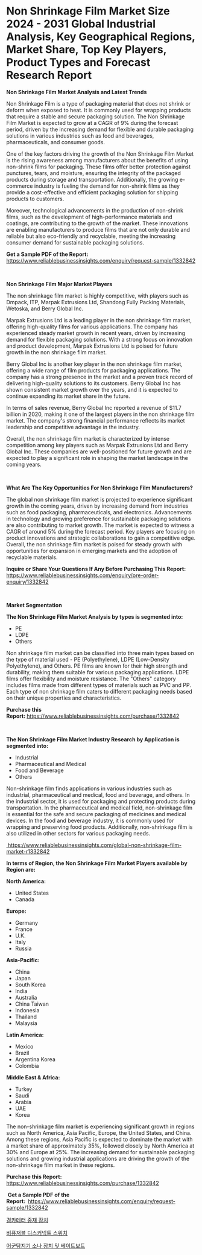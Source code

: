 <p><h1>Non Shrinkage Film Market Size 2024 - 2031 Global Industrial Analysis, Key Geographical Regions, Market Share, Top Key Players, Product Types and Forecast Research Report</h1></p><p><strong>Non Shrinkage Film Market Analysis and Latest Trends</strong></p>
<p><p>Non Shrinkage Film is a type of packaging material that does not shrink or deform when exposed to heat. It is commonly used for wrapping products that require a stable and secure packaging solution. The Non Shrinkage Film Market is expected to grow at a CAGR of 9% during the forecast period, driven by the increasing demand for flexible and durable packaging solutions in various industries such as food and beverages, pharmaceuticals, and consumer goods.</p><p>One of the key factors driving the growth of the Non Shrinkage Film Market is the rising awareness among manufacturers about the benefits of using non-shrink films for packaging. These films offer better protection against punctures, tears, and moisture, ensuring the integrity of the packaged products during storage and transportation. Additionally, the growing e-commerce industry is fueling the demand for non-shrink films as they provide a cost-effective and efficient packaging solution for shipping products to customers.</p><p>Moreover, technological advancements in the production of non-shrink films, such as the development of high-performance materials and coatings, are contributing to the growth of the market. These innovations are enabling manufacturers to produce films that are not only durable and reliable but also eco-friendly and recyclable, meeting the increasing consumer demand for sustainable packaging solutions.</p></p>
<p><strong>Get a Sample PDF of the Report:&nbsp;</strong> <a href="https://www.reliablebusinessinsights.com/enquiry/request-sample/1332842">https://www.reliablebusinessinsights.com/enquiry/request-sample/1332842</a></p>
<p>&nbsp;</p>
<p><strong>Non Shrinkage Film Major Market Players</strong></p>
<p><p>The non shrinkage film market is highly competitive, with players such as Dmpack, ITP, Marpak Extrusions Ltd, Shandong Fully Packing Materials, Wetoska, and Berry Global Inc. </p><p>Marpak Extrusions Ltd is a leading player in the non shrinkage film market, offering high-quality films for various applications. The company has experienced steady market growth in recent years, driven by increasing demand for flexible packaging solutions. With a strong focus on innovation and product development, Marpak Extrusions Ltd is poised for future growth in the non shrinkage film market.</p><p>Berry Global Inc is another key player in the non shrinkage film market, offering a wide range of film products for packaging applications. The company has a strong presence in the market and a proven track record of delivering high-quality solutions to its customers. Berry Global Inc has shown consistent market growth over the years, and it is expected to continue expanding its market share in the future.</p><p>In terms of sales revenue, Berry Global Inc reported a revenue of $11.7 billion in 2020, making it one of the largest players in the non shrinkage film market. The company's strong financial performance reflects its market leadership and competitive advantage in the industry.</p><p>Overall, the non shrinkage film market is characterized by intense competition among key players such as Marpak Extrusions Ltd and Berry Global Inc. These companies are well-positioned for future growth and are expected to play a significant role in shaping the market landscape in the coming years.</p></p>
<p>&nbsp;</p>
<p><strong>What Are The Key Opportunities For Non Shrinkage Film Manufacturers?</strong></p>
<p><p>The global non shrinkage film market is projected to experience significant growth in the coming years, driven by increasing demand from industries such as food packaging, pharmaceuticals, and electronics. Advancements in technology and growing preference for sustainable packaging solutions are also contributing to market growth. The market is expected to witness a CAGR of around 5% during the forecast period. Key players are focusing on product innovations and strategic collaborations to gain a competitive edge. Overall, the non shrinkage film market is poised for steady growth with opportunities for expansion in emerging markets and the adoption of recyclable materials.</p></p>
<p><strong>Inquire or Share Your Questions If Any Before Purchasing This Report:</strong> <a href="https://www.reliablebusinessinsights.com/enquiry/pre-order-enquiry/1332842">https://www.reliablebusinessinsights.com/enquiry/pre-order-enquiry/1332842</a></p>
<p>&nbsp;</p>
<p><strong>Market Segmentation</strong></p>
<p><strong>The Non Shrinkage Film Market Analysis by types is segmented into:</strong></p>
<p><ul><li>PE</li><li>LDPE</li><li>Others</li></ul></p>
<p><p>Non shrinkage film market can be classified into three main types based on the type of material used - PE (Polyethylene), LDPE (Low-Density Polyethylene), and Others. PE films are known for their high strength and durability, making them suitable for various packaging applications. LDPE films offer flexibility and moisture resistance. The "Others" category includes films made from different types of materials such as PVC and PP. Each type of non shrinkage film caters to different packaging needs based on their unique properties and characteristics.</p></p>
<p><strong>Purchase this Report:&nbsp;</strong><a href="https://www.reliablebusinessinsights.com/purchase/1332842">https://www.reliablebusinessinsights.com/purchase/1332842</a></p>
<p>&nbsp;</p>
<p><strong>The Non Shrinkage Film Market Industry Research by Application is segmented into:</strong></p>
<p><ul><li>Industrial</li><li>Pharmaceutical and Medical</li><li>Food and Beverage</li><li>Others</li></ul></p>
<p><p>Non-shrinkage film finds applications in various industries such as industrial, pharmaceutical and medical, food and beverage, and others. In the industrial sector, it is used for packaging and protecting products during transportation. In the pharmaceutical and medical field, non-shrinkage film is essential for the safe and secure packaging of medicines and medical devices. In the food and beverage industry, it is commonly used for wrapping and preserving food products. Additionally, non-shrinkage film is also utilized in other sectors for various packaging needs.</p></p>
<p><a href="https://www.reliablebusinessinsights.com/global-non-shrinkage-film-market-r1332842">&nbsp;https://www.reliablebusinessinsights.com/global-non-shrinkage-film-market-r1332842</a></p>
<p><strong>In terms of Region, the Non Shrinkage Film Market Players available by Region are:</strong></p>
<p>
    <p> <strong> North America: </strong>
        <ul>
            <li>United States</li>
            <li>Canada</li>
        </ul>
        </p> 
    <p> <strong> Europe: </strong>
        <ul>
            <li>Germany</li>
            <li>France</li>
            <li>U.K.</li>
            <li>Italy</li>
            <li>Russia</li>
        </ul>
        </p> 
    <p> <strong> Asia-Pacific: </strong>
        <ul>
            <li>China</li>
            <li>Japan</li>
            <li>South Korea</li>
            <li>India</li>
            <li>Australia</li>
            <li>China Taiwan</li>
            <li>Indonesia</li>
            <li>Thailand</li>
            <li>Malaysia</li>
        </ul>
        </p> 
    <p> <strong> Latin America: </strong>
        <ul>
            <li>Mexico</li>
            <li>Brazil</li>
            <li>Argentina Korea</li>
            <li>Colombia</li>
        </ul>
        </p> 
    <p> <strong> Middle East & Africa: </strong>
        <ul>
            <li>Turkey</li>
            <li>Saudi</li>
            <li>Arabia</li>
            <li>UAE</li>
            <li>Korea</li>
        </ul>
    </p>
    </p>
<p><p>The non-shrinkage film market is experiencing significant growth in regions such as North America, Asia Pacific, Europe, the United States, and China. Among these regions, Asia Pacific is expected to dominate the market with a market share of approximately 35%, followed closely by North America at 30% and Europe at 25%. The increasing demand for sustainable packaging solutions and growing industrial applications are driving the growth of the non-shrinkage film market in these regions.</p></p>
<p><strong>Purchase this Report: </strong><a href="https://www.reliablebusinessinsights.com/purchase/1332842">https://www.reliablebusinessinsights.com/purchase/1332842</a></p>
<p>&nbsp;<strong>Get a Sample PDF of the Report:&nbsp;&nbsp;</strong><a href="https://www.reliablebusinessinsights.com/enquiry/request-sample/1332842">https://www.reliablebusinessinsights.com/enquiry/request-sample/1332842</a></p>
<p><strong></strong></p>
<p><p><a href="https://github.com/nhaiquang84/Market-Research-Report-List-1/blob/main/848180892546.md">경카테터 중재 장치</a></p><p><a href="https://github.com/gambitz1998/Market-Research-Report-List-1/blob/main/892201992545.md">비퓨저블 디스커넥트 스위치</a></p><p><a href="https://github.com/airdroplover110/Market-Research-Report-List-1/blob/main/423826692547.md">어군탐지기 소나 장치 및 베이트보트</a></p></p>